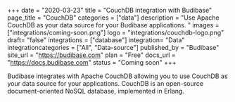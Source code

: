 +++
date = "2020-03-23"
title = "CouchDB integration with Budibase"
page_title = "CouchDB"
categories = ["data"] 
description = "Use Apache CouchDB as your data source for your Budibase applications. "
images = ["integrations/coming-soon.png"]
logo = "integrations/couchdb-logo.png"
draft= "false"
integrations = ["database"]
integration= "Data"
integrationcategories = ["All", "Data-source"]
published_by = "Budibase"
site_url = "https://budibase.com"
plan = "Free"
docs_url = "https://docs.budibase.com"
status = "Coming soon" 
+++


Budibase integrates with Apache CouchDB allowing you to use CouchDB as your data source for your applications. CouchDB is an open-source document-oriented NoSQL database, implemented in Erlang. 
